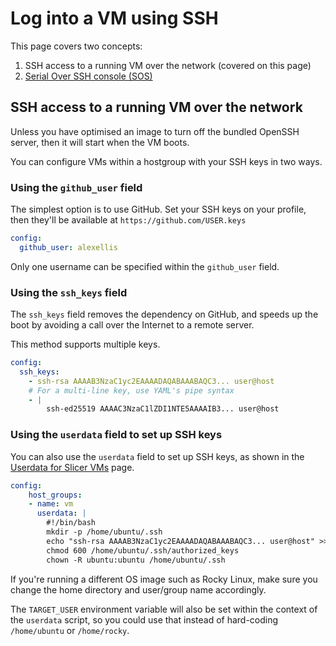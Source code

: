 # Log into a VM using SSH

This page covers two concepts:

1. SSH access to a running VM over the network (covered on this page)
2. [Serial Over SSH console (SOS)](/reference/sos)

## SSH access to a running VM over the network

Unless you have optimised an image to turn off the bundled OpenSSH server, then it will start when the VM boots.

You can configure VMs within a hostgroup with your SSH keys in two ways.

### Using the `github_user` field

The simplest option is to use GitHub. Set your SSH keys on your profile, then they'll be available at `https://github.com/USER.keys`

```yaml
config:
  github_user: alexellis
```

Only one username can be specified within the `github_user` field.

### Using the `ssh_keys` field

The `ssh_keys` field removes the dependency on GitHub, and speeds up the boot by avoiding a call over the Internet to a remote server.

This method supports multiple keys.

```yaml
config:
  ssh_keys:
    - ssh-rsa AAAAB3NzaC1yc2EAAAADAQABAAABAQC3... user@host
    # For a multi-line key, use YAML's pipe syntax
    - |
        ssh-ed25519 AAAAC3NzaC1lZDI1NTE5AAAAIB3... user@host
```

### Using the `userdata` field to set up SSH keys

You can also use the `userdata` field to set up SSH keys, as shown in the [Userdata for Slicer VMs](/tasks/userdata) page.

```yaml
config:
    host_groups:
    - name: vm
      userdata: |
        #!/bin/bash
        mkdir -p /home/ubuntu/.ssh
        echo "ssh-rsa AAAAB3NzaC1yc2EAAAADAQABAAABAQC3... user@host" >> /home/ubuntu/.ssh/authorized_keys
        chmod 600 /home/ubuntu/.ssh/authorized_keys
        chown -R ubuntu:ubuntu /home/ubuntu/.ssh
```

If you're running a different OS image such as Rocky Linux, make sure you change the home directory and user/group name accordingly.

The `TARGET_USER` environment variable will also be set within the context of the `userdata` script, so you could use that instead of hard-coding `/home/ubuntu` or `/home/rocky`.
